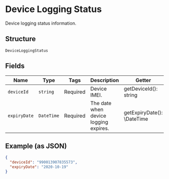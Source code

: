 
# Device Logging Status

Device logging status information.

## Structure

`DeviceLoggingStatus`

## Fields

| Name | Type | Tags | Description | Getter | Setter |
|  --- | --- | --- | --- | --- | --- |
| `deviceId` | `string` | Required | Device IMEI. | getDeviceId(): string | setDeviceId(string deviceId): void |
| `expiryDate` | `DateTime` | Required | The date when device logging expires. | getExpiryDate(): \DateTime | setExpiryDate(\DateTime expiryDate): void |

## Example (as JSON)

```json
{
  "deviceId": "990013907835573",
  "expiryDate": "2020-10-19"
}
```

